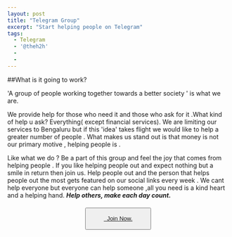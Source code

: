 ```yaml
---
layout: post
title: "Telegram Group"
excerpt: "Start helping people on Telegram"
tags: 
  - Telegram
  - '@theh2h'
  - 
  - 
---
```



##What is it going to work?

'A group of people working together towards a better society ' is what we are.

We provide help for those who need it and those who ask for it .What kind of help u ask?       Everything( except financial services). We are limiting our services to Bengaluru but if this 'idea' takes flight we would like to help a greater number of people . What makes us stand out is that money is not our primary motive , helping people is .


Like what we do ? 
Be a part of this group and feel the joy that comes from helping people . If you like helping people out and expect nothing but a smile in return then join us. Help people out and the person that helps people out the most gets featured on our social links every week . We cant help everyone but everyone can help someone ,all you need is a kind heart and a helping hand.
 _**Help others, make each day count.**_

 <button style="display: block; width:150px; height :50px; margin :20px auto; paddin: auto;"><a class="social-btn" href="{{ site.telegram }}" target="_blank" rel="noopener noreferrer">&nbsp; Join Now.</a></button>


